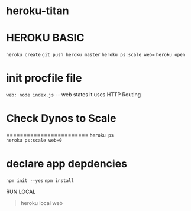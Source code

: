 # heroku-titan

HEROKU BASIC 
========================  
 `heroku create`
 `git push heroku master`
 `heroku ps:scale web=`
 `heroku open`

 init procfile file 
========================
 `web: node index.js`
-- web states it uses HTTP Routing

# Check Dynos to Scale
========================
`heroku ps`         
`heroku ps:scale web=0`

 
declare app depdencies
========================
`npm init --yes`
`npm install`
  
  
RUN LOCAL
> heroku local web
 
